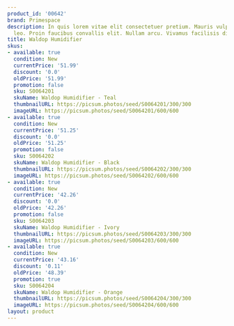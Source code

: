 ```yaml
---
product_id: '00642'
brand: Primespace
description: In quis lorem vitae elit consectetuer pretium. Mauris vulputate pellentesque
  leo. Proin faucibus convallis elit. Nullam arcu. Vivamus facilisis diam at odio.
title: Waldop Humidifier
skus:
- available: true
  condition: New
  currentPrice: '51.99'
  discount: '0.0'
  oldPrice: '51.99'
  promotion: false
  sku: S0064201
  skuName: Waldop Humidifier - Teal
  thumbnailURL: https://picsum.photos/seed/S0064201/300/300
  imageURL: https://picsum.photos/seed/S0064201/600/600
- available: true
  condition: New
  currentPrice: '51.25'
  discount: '0.0'
  oldPrice: '51.25'
  promotion: false
  sku: S0064202
  skuName: Waldop Humidifier - Black
  thumbnailURL: https://picsum.photos/seed/S0064202/300/300
  imageURL: https://picsum.photos/seed/S0064202/600/600
- available: true
  condition: New
  currentPrice: '42.26'
  discount: '0.0'
  oldPrice: '42.26'
  promotion: false
  sku: S0064203
  skuName: Waldop Humidifier - Ivory
  thumbnailURL: https://picsum.photos/seed/S0064203/300/300
  imageURL: https://picsum.photos/seed/S0064203/600/600
- available: true
  condition: New
  currentPrice: '43.16'
  discount: '0.11'
  oldPrice: '48.39'
  promotion: true
  sku: S0064204
  skuName: Waldop Humidifier - Orange
  thumbnailURL: https://picsum.photos/seed/S0064204/300/300
  imageURL: https://picsum.photos/seed/S0064204/600/600
layout: product
---
```

